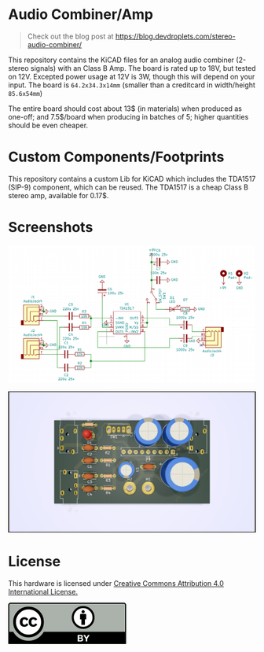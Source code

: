 # Audio Combiner/Amp

> Check out the blog post at https://blog.devdroplets.com/stereo-audio-combiner/

This repository contains the KiCAD files for an analog audio combiner (2-stereo signals) with an Class B Amp.
The board is rated up to 18V, but tested on 12V. Excepted power usage at 12V is 3W, though this will depend on your input.
The board is `64.2x34.3x14mm` (smaller than a creditcard in width/height `85.6x54mm`)

The entire board should cost about 13$ (in materials) when produced as one-off; and 7.5$/board when producing in batches of 5; higher quantities should be even cheaper.

# Custom Components/Footprints
This repository contains a custom Lib for KiCAD which includes the TDA1517 (SIP-9) component, which can be reused.
The TDA1517 is a cheap Class B stereo amp, available for 0.17$.

# Screenshots
![AudioCombinerSchematic.png](AudioCombinerSchematic.png)

![AudioCombinerFront.png](AudioCombinerFront.png)

# License
This hardware is licensed under 
[Creative Commons Attribution 4.0 International License.](https://creativecommons.org/licenses/by/4.0/)


![by.svg](by.svg)
